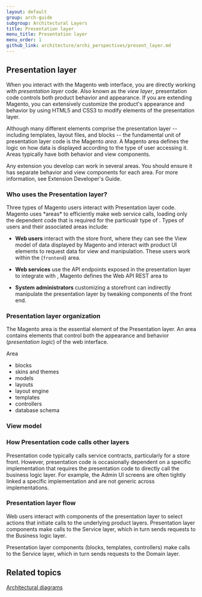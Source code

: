 ```yaml
---
layout: default
group: arch-guide
subgroup: Architectural Layers
title: Presentation layer
menu_title: Presentation layer
menu_order: 1
github_link: architecture/archi_perspectives/present_layer.md
---
```





<h2> Presentation layer</h2>
When you interact with the Magento web interface, you are directly working with <i>presentation layer</i> code. Also known as the <i>view layer</i>, presentation code controls both product behavior and appearance. If you are extending Magento, you can extensively customize the product's appearance and behavior by using HTML5 and CSS3 to modify elements of the presentation layer. 

Although many different elements comprise the presentation layer -- including templates, layout files, and blocks --  the fundamental unit of presentation layer code is the Magento <i>area</i>. A Magento area defines the logic on how data is displayed according to the type of user accessing it. Areas typically have both behavior and view components.


Any extension you develop can work in several areas.  You should ensure it has separate behavior and view components for each area. For more information, see Extension Developer's Guide.



<h3>Who uses the Presentation layer?</h3>
Three types of Magento users interact with Presentation layer code. Magento uses *areas* to efficiently make web service calls, loading only the dependent code that is required for the particualr type of . Types of users and their associated areas include: 

* <b>Web users</b> interact with the store front, where they can see the View model of data displayed by Magento and interact with product UI elements to request data for view and manipulation. These users work within the (`frontend`) area. 

* <b>Web services</b> use the API endpoints exposed in the presentation layer to integrate with , Magento defines the Web API REST area to 

* <b>System administrators</b> customizing a storefront can indirectly manipulate the presentation layer by tweaking components of the front end.



<h3>Presentation layer organization</h3>

The Magento area is the essential element of the Presentation layer. An area contains elements that control both the appearance and behavior (<i>presentation logic</i>) of the web interface. 

Area

* blocks
* skins and themes  
* models 
* layouts
* layout engine
* templates
* controllers
* database schema

<h3>View model</h3>



<h3>How Presentation code calls other layers</h3>
Presentation code typically calls service contracts, particularly for a store front. However, presentation code is occasionally dependent on a specific implementation that requires the presentation code to directly call the business logic layer. For example, the Admin UI screens are often tightly linked a specific implementation and are not generic across implementations.

<h3>Presentation layer flow</h3>
Web users interact with components of the presentation layer to select actions that initiate calls to the underlying product layers. Presentation layer components make calls to the Service layer, which in turn sends requests to the Business logic layer.

Presentation layer components (blocks, templates, controllers) make calls to the Service layer, which in turn sends requests to the Domain layer. 



<h2 id="related">Related topics</h2>
<a href="{{ site.gdeurl }}architecture/archi_perspectives/arch_diagrams.html">Architectural diagrams</a>



 
